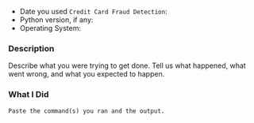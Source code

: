* Date you used `Credit Card Fraud Detection`:
* Python version, if any:
* Operating System:

### Description

Describe what you were trying to get done. Tell us what happened, what went wrong, and what you expected to happen.

### What I Did

```
Paste the command(s) you ran and the output.
```